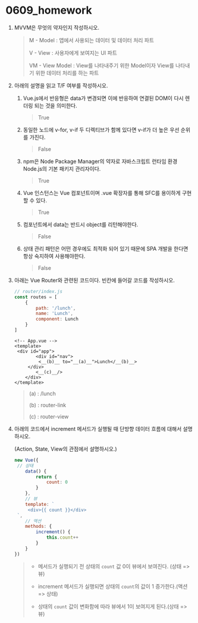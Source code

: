 # 0609_homework

1. MVVM은 무엇의 약자인지 작성하시오.

   > M - Model : 앱에서 사용되는 데이터 및 데이터 처리 파트
   >
   > V - View : 사용자에게 보여지는 UI 파트
   >
   > VM - View Model : View를 나타내주기 위한 Model이자 View를 나타내기 위한 데이터 처리를 하는 파트

2. 아래의 설명을 읽고 T/F 여부를 작성하시오.

   1. Vue.js에서 반응형은 data가 변경되면 이에 반응하여 연결된 DOM이 다시 렌더링 되는 것을 의미한다.

      > True

   2. 동일한 노드에 v-for, v-if 두 디렉티브가 함께 있다면 v-if가 더 높은 우선 순위를 가진다.

      > False

   3. npm은 Node Package Manager의 약자로 자바스크립트 런타임 환경 Node.js의 기본 패키지 관리자이다.

      > True

   4. Vue 인스턴스는 Vue 컴포넌트이며 .vue 확장자를 통해 SFC를 용이하게 구현할 수 있다.

      > True

   5. 컴포넌트에서 data는 반드시 object를 리턴해야한다.

      > False

   6. 상태 관리 패턴은 어떤 경우에도 최적화 되어 있기 때문에 SPA 개발을 한다면 항상 숙지하여 사용해야한다.

      > False

3. 아래는 Vue Router와 관련된 코드이다. 빈칸에 들어갈 코드를 작성하시오.

   ```js
   // router/index.js
   const routes = [
       {
           path: '/lunch',
           name: 'Lunch',
           component: Lunch
       }
   ]
   ```

   ```vue
   <!-- App.vue -->
   <template>
   	<div id="app">
           <div id="nav">
       		<__(b)__ to="__(a)__">Lunch</__(b)__>        
   	    </div>
           <__(c)__/>
       </div>
   </template>
   ```

   > (a) : /lunch
   >
   > (b) : router-link
   >
   > (c) : router-view

4. 아래의 코드에서 increment 메서드가 실행될 때 단방향 데이터 흐름에 대해서 설명하시오.

   (Action, State, View의 관점에서 설명하시오.)

   ```js
   new Vue({
   	// 상태
       data() {
           return {
               count: 0
           }
       },
       // 뷰
       template: `
   		<div>{{ count }}</div>
   	`,
       // 액션
       methods: {
           increment() {
               this.count++
           }
       }
   })
   ```

   > - 메서드가 실행되기 전 상태의 `count` 값 0이 뷰에서 보여진다. (상태 => 뷰)
   > - increment 메서드가 실행되면 상태의 `count`의 값이 1 증가한다.(액션 => 상태)
   >
   > - 상태의 `count` 값이 변화함에 따라 뷰에서 1이 보여지게 된다.(상태 => 뷰)